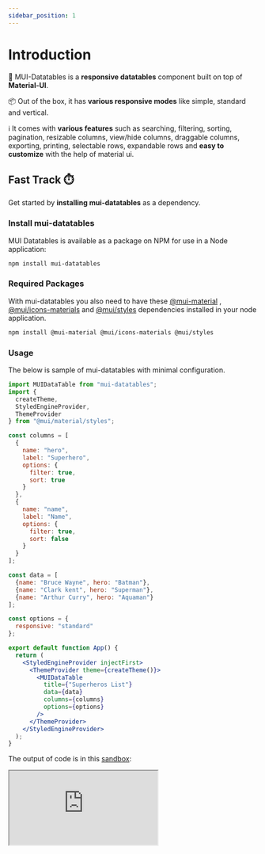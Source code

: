 ```yaml
---
sidebar_position: 1
---
```


# Introduction

🚀 MUI-Datatables is a **responsive datatables** component built on top of **Material-UI**.

📦 Out of the box, it has **various responsive modes** like simple, standard and vertical.

ℹ It comes with **various features** such as searching, filtering, sorting, pagination, resizable columns, view/hide
columns, draggable columns, exporting, printing, selectable rows, expandable rows and **easy to customize** with the
help of material ui.

## Fast Track ⏱️

Get started by **installing mui-datatables** as a dependency.

### Install mui-datatables

MUI Datatables is available as a package on NPM for use in a Node application:

```bash npm2yarn
npm install mui-datatables
```

### Required Packages

With mui-datatables you also need to have these [@mui-material](https://www.npmjs.com/package/@mui/material)
, [@mui/icons-materials](https://www.npmjs.com/package/@mui/icons-material)
and [@mui/styles](https://www.npmjs.com/package/@mui/styles) dependencies installed in your node application.

```bash npm2yarn
npm install @mui-material @mui/icons-materials @mui/styles
```

### Usage

The below is sample of mui-datatables with minimal configuration.

```jsx
import MUIDataTable from "mui-datatables";
import {
  createTheme,
  StyledEngineProvider,
  ThemeProvider
} from "@mui/material/styles";

const columns = [
  {
    name: "hero",
    label: "Superhero",
    options: {
      filter: true,
      sort: true
    }
  },
  {
    name: "name",
    label: "Name",
    options: {
      filter: true,
      sort: false
    }
  }
];

const data = [
  {name: "Bruce Wayne", hero: "Batman"},
  {name: "Clark kent", hero: "Superman"},
  {name: "Arthur Curry", hero: "Aquaman"}
];

const options = {
  responsive: "standard"
};

export default function App() {
  return (
    <StyledEngineProvider injectFirst>
      <ThemeProvider theme={createTheme()}>
        <MUIDataTable
          title={"Superheros List"}
          data={data}
          columns={columns}
          options={options}
        />
      </ThemeProvider>
    </StyledEngineProvider>
  );
}
```

The output of code is in this [sandbox](https://codesandbox.io/s/basic-sample-mui-datatables-xd72v3?file=/src/App.js):

<iframe 
  class="codesandbox"
  src="https://codesandbox.io/embed/basic-sample-mui-datatables-xd72v3?fontsize=14&hidenavigation=1&theme=dark&runonclick=1" 
  sandbox="allow-modals allow-forms allow-popups allow-scripts allow-same-origin"
  style={{width:"100%", height:"500px", border:0, borderRadius: "8px", overflow:"hidden"}}
/>

## Features

Update the features of mui-datatables

## Staying Informed

Social media links.

## Something Missing ?

If you find issues with the documentation or have suggestions on how to improve the documentation or
the project in general, please [file an issue](https://github.com/ashfaqnisar/mui-datatables-docs/issues) for us.
